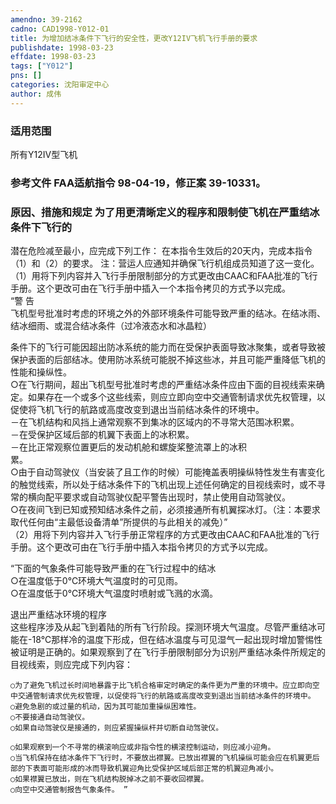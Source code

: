 ```yaml
---
amendno: 39-2162  
cadno: CAD1998-Y012-01  
title: 为增加结冰条件下飞行的安全性，更改Y12IV飞机飞行手册的要求  
publishdate: 1998-03-23  
effdate: 1998-03-23  
tags: ["Y012"]  
pns: []  
categories: 沈阳审定中心  
author: 成伟  
---
```

  
### 适用范围  
所有Y12IV型飞机  
  
<!--more-->  
### 参考文件    FAA适航指令 98-04-19，修正案 39-10331。  
  
### 原因、措施和规定 为了用更清晰定义的程序和限制使飞机在严重结冰条件下飞行的  
潜在危险减至最小，应完成下列工作：     在本指令生效后的20天内，完成本指令（1）和（2）的要求。     注：营运人应通知并确保飞行机组成员知道了这一变化。  
（1）用将下列内容并入飞行手册限制部分的方式更改由CAAC和FAA批准的飞行手册。这个更改可由在飞行手册中插入一个本指令拷贝的方式予以完成。  
“警 告  
    飞机型号批准时考虑的环境之外的外部环境条件可能导致严重的结冰。在结冰雨、结冰细雨、或混合结冰条件（过冷液态水和冰晶粒）  
  
条件下的飞行可能因超出防冰系统的能力而在受保护表面导致冰聚集，或者导致被保护表面的后部结冰。使用防冰系统可能脱不掉这些冰，并且可能严重降低飞机的性能和操纵性。  
    ○在飞行期间，超出飞机型号批准时考虑的严重结冰条件应由下面的目视线索来确定。如果存在一个或多个这些线索，则应立即向空中交通管制请求优先权管理，以促使将飞机飞行的航路或高度改变到退出当前结冰条件的环境中。  
    －在飞机结构和风挡上通常观察不到集冰的区域内的不寻常大范围冰积累。  
    －在受保护区域后部的机翼下表面上的冰积累。  
    －在比正常观察位置更后的发动机舱和螺旋桨整流罩上的冰积  
累。  
    ○由于自动驾驶仪（当安装了且工作的时候）可能掩盖表明操纵特性发生有害变化的触觉线索，所以处于结冰条件下的飞机出现上述任何确定的目视线索时，或不寻常的横向配平要求或自动驾驶仪配平警告出现时，禁止使用自动驾驶仪。  
    ○在夜间飞到已知或预知结冰条件之前，必须接通所有机翼探冰灯。（注：本要求取代任何由“主最低设备清单”所提供的与此相关的减免）”  
 （2）用将下列内容并入飞行手册正常程序的方式更改由CAAC和FAA批准的飞行手册。这个更改可由在飞行手册中插入本指令拷贝的方式予以完成。  
  
“下面的气象条件可能导致严重的在飞行过程中的结冰  
 ○在温度低于0℃环境大气温度时的可见雨。  
○在温度低于0℃环境大气温度时喷射或飞溅的水滴。  
  
退出严重结冰环境的程序  
    这些程序涉及从起飞到着陆的所有飞行阶段。探测环境大气温度。尽管严重结冰可能在-18℃那样冷的温度下形成，但在结冰温度与可见湿气一起出现时增加警惕性被证明是正确的。如果观察到了在飞行手册限制部分为识别严重结冰条件所规定的目视线索，则应完成下列内容：  
  
    ○为了避免飞机过长时间地暴露于比飞机合格审定时确定的条件更为严重的环境中。应立即向空中交通管制请求优先权管理，以促使将飞行的航路或高度改变到退出当前结冰条件的环境中。  
    ○避免急剧的或过量的机动，因为其可能加重操纵困难性。  
    ○不要接通自动驾驶仪。  
    ○如果自动驾驶仪是接通的，则应紧握操纵杆并切断自动驾驶仪。  
  
    ○如果观察到一个不寻常的横滚响应或非指令性的横滚控制运动，则应减小迎角。  
    ○当飞机保持在结冰条件下飞行时，不要放出襟翼。已放出襟翼的飞机操纵可能会应在机翼更后部的下表面可能形成的冰而导致机翼迎角比受保护区域后部正常的机翼迎角减小。  
    ○如果襟翼已放出，则在飞机结构脱掉冰之前不要收回襟翼。  
    ○向空中交通管制报告气象条件。 ”  
  
